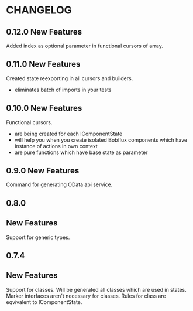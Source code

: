CHANGELOG
===

0.12.0
New Features
-

Added index as optional parameter in functional cursors of array.

0.11.0
New Features
-

Created state reexporting in all cursors and builders.
* eliminates batch of imports in your tests

0.10.0
New Features
-

Functional cursors.
* are being created for each IComponentState
* will help you when you create isolated Bobflux components which have instance of actions in own context
* are pure functions which have base state as parameter

0.9.0
New Features
-

Command for generating OData api service.

0.8.0
--

New Features
-

Support for generic types.

0.7.4
--

New Features
-

Support for classes.
Will be generated all classes which are used in states. Marker interfaces aren't necessary for classes. Rules for class are eqvivalent to IComponentState.